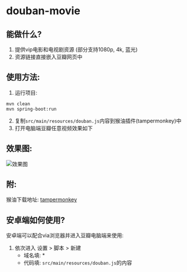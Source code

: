 # douban-movie

## 能做什么?

1. 提供vip电影和电视剧资源 (部分支持1080p, 4k, 蓝光)
2. 资源链接直接嵌入豆瓣网页中

## 使用方法:

1. 运行项目:

```shell
mvn clean
mvn spring-boot:run
```

2. 复制`src/main/resources/douban.js`内容到猴油插件(tampermonkey)中
3. 打开电脑端豆瓣任意视频效果如下

## 效果图:

![效果图](https://p1-juejin.byteimg.com/tos-cn-i-k3u1fbpfcp/24b660995df14f899c7611dc5ff599f8~tplv-k3u1fbpfcp-watermark.image)

## 附:

猴油下载地址: [tampermonkey](https://www.tampermonkey.net/)

## 安卓端如何使用?
安卓端可以配合via浏览器并进入豆瓣电脑端来使用:
1. 依次进入 设置 > 脚本 > 新建
   - 域名填: *
   - 代码填:  `src/main/resources/douban.js`的内容
